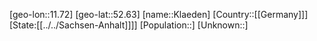 ﻿---
location: [52.63,11.72]
type: City
tags:
- geo/City


SpocWebEntityId: 31478
isDeleted: false
confidential: public

---
[geo-lon::11.72]
[geo-lat::52.63]
[name::Klaeden]
[Country::[[Germany]]]
[State:[[../../Sachsen-Anhalt]]]]
[Population::]
[Unknown::]


